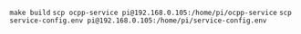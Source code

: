 `make build`
`scp ocpp-service pi@192.168.0.105:/home/pi/ocpp-service`
`scp service-config.env pi@192.168.0.105:/home/pi/service-config.env`